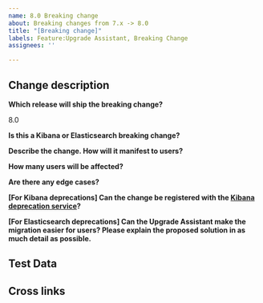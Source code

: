 ```yaml
---
name: 8.0 Breaking change
about: Breaking changes from 7.x -> 8.0
title: "[Breaking change]"
labels: Feature:Upgrade Assistant, Breaking Change
assignees: ''

---
```


<!-- 
****************************************
******* LABEL CHANGES NECESSARY ********
****************************************
 
Please add a team label to denote the team that the
breaking change is applicable to. If the work requires
changes to Upgrade Assistant itself, please tag Team:Elasticsearch UI.
 
-->

## Change description

**Which release will ship the breaking change?**

8.0

**Is this a Kibana or Elasticsearch breaking change?**

<!-- Kibana breaking changes can be registered via the Kibana deprecations service. Elasticsearch breaking changes may require custom logic in Upgrade Assistant and assistance from the Elasticsearch UI team. See more details below. -->

**Describe the change. How will it manifest to users?**

**How many users will be affected?**

<!-- e.g. Based on telemetry data, roughly 75% of our users will need to make changes to x. -->
<!-- e.g. A majority of users will need to make changes to x. -->

**Are there any edge cases?**

**[For Kibana deprecations] Can the change be registered with the [Kibana deprecation service](https://github.com/elastic/kibana/blob/master/docs/development/core/server/kibana-plugin-core-server.deprecationsservicesetup.md)?**

<!-- The deprecation service is consumed by the Upgrade Assistant to surface Kibana deprecations.
  It provides a way for Kibana deprecations to be resolved automatically via an API
  or manually by providing step-by-step instructions for users to follow. -->

<!-- Each plugin owner is responsible for registering their deprecations via the service.
  Please link to the issue/PR that will add this functionality. -->

**[For Elasticsearch deprecations] Can the Upgrade Assistant make the migration easier for users? Please explain the proposed solution in as much detail as possible.**

<!-- Upgrade Assistant consumes the ES deprecation info API to surface deprecations to users. In some cases, Upgrade Assistant can provide a way to resolve a particular deprecation returned from the API. Examples include: reindexing an old index, removing deprecated index settings, upgrading or deleting an old Machine Learning model snapshot. -->

<!-- Please provide a detailed explanation on how you foresee the proposed "fix" to work, e.g., "The deprecation will be surfaced via XXX message in the deprecation info API. Upgrade Assistant can call XXX API to resolve this deprecation". See https://github.com/elastic/kibana/issues/91879 as a real-world example. -->
## Test Data

<!-- Provide test data. We can’t build a solution without data to test it against. -->

## Cross links

<!-- Provide context. Cross-link to relevant [Elasticsearch breaking changes](https://www.elastic.co/guide/en/elasticsearch/reference/master/breaking-changes-8.0.html), PRs that introduced the breaking change, or other related issues. -->